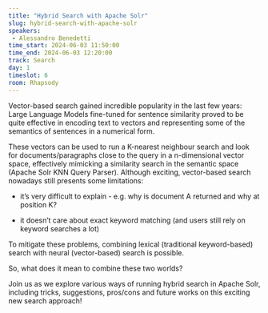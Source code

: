 ```yaml
---
title: "Hybrid Search with Apache Solr"
slug: hybrid-search-with-apache-solr
speakers:
 - Alessandro Benedetti
time_start: 2024-06-03 11:50:00
time_end: 2024-06-03 12:20:00
track: Search
day: 1
timeslot: 6
room: Rhapsody
---
```


Vector-based search gained incredible popularity in the last few years: Large Language Models fine-tuned for sentence similarity proved to be quite effective in encoding text to vectors and representing some of the semantics of sentences in a numerical form. 
 
 These vectors can be used to run a K-nearest neighbour search and look for documents/paragraphs close to the query in a n-dimensional vector space, effectively mimicking a similarity search in the semantic space (Apache Solr KNN Query Parser). Although exciting, vector-based search nowadays still presents some limitations: 
 
 - it’s very difficult to explain - e.g. why is document A returned and why at position K? 
 
 - it doesn’t care about exact keyword matching (and users still rely on keyword searches a lot)
 
 
 
 To mitigate these problems, combining lexical (traditional keyword-based) search with neural (vector-based) search is possible.
 
 So, what does it mean to combine these two worlds?
 
 Join us as we explore various ways of running hybrid search in Apache Solr, including tricks, suggestions, pros/cons and future works on this exciting new search approach!